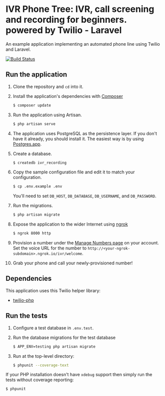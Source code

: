 # IVR Phone Tree: IVR, call screening and recording for beginners. powered by Twilio - Laravel

An example application implementing an automated phone line using
Twilio and Laravel.

[![Build Status](https://travis-ci.org/TwilioDevEd/ivr-recording-laravel.svg?branch=master)](https://travis-ci.org/TwilioDevEd/ivr-recording-laravel)

## Run the application

1. Clone the repository and `cd` into it.
1. Install the application's dependencies with [Composer](https://getcomposer.org/)

   ```bash
   $ composer update
   ```
1. Run the application using Artisan.

   ```bash
   $ php artisan serve
   ```
1. The application uses PostgreSQL as the persistence layer. If you
   don't have it already, you should install it. The easiest way is by
   using [Postgres.app](http://postgresapp.com/).
1. Create a database.

   ```bash
   $ createdb ivr_recording
   ```
1. Copy the sample configuration file and edit it to match your configuration.

    ```bash
    $ cp .env.example .env
    ```

   You'll need to set `DB_HOST`, `DB_DATABASE`, `DB_USERNAME`, and `DB_PASSWORD`.

1. Run the migrations.
   ```bash
   $ php artisan migrate
   ```
1. Expose the application to the wider Internet using [ngrok](https://ngrok.com/)

   ```bash
   $ ngrok 8000 http
   ```
1. Provision a number under the
   [Manage Numbers page](https://www.twilio.com/user/account/phone-numbers/incoming)
   on your account. Set the voice URL for the number to
   `http://<your-ngrok-subdomain>.ngrok.io/ivr/welcome`.
1. Grab your phone and call your newly-provisioned number!

## Dependencies

This application uses this Twilio helper library:
* [twilio-php](https://github.com/twilio/twilio-php)

## Run the tests

1. Configure a test database in `.env.test`.
1. Run the database migrations for the test database
   ```bash
   $ APP_ENV=testing php artisan migrate
   ```

1. Run at the top-level directory:

   ```bash
   $ phpunit --coverage-text
   ```

If your PHP installation doesn't have `xdebug` support then simply run
the tests without coverage reporting:

```bash
$ phpunit
```
